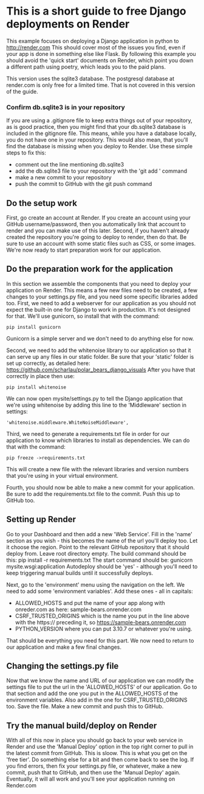 

# This is a short guide to free Django deployments on Render

This example focuses on deploying a Django application in python to http://render.com This should cover most of the issues you find, even if your app is done in something else like Flask. By following this example you should avoid the 'quick start' documents on Render, which point you down a different path using poetry, which leads you to the paid plans.

This version uses the sqlite3 database. The postgresql database at render.com is only free for a limited time. That is not covered in this version of the guide. 

### Confirm db.sqlite3 is in your repository
If you are using a .gitignore file to keep extra things out of your repository, as is good practice, then you might find that your db.sqlite3 database is included in the gitignore file. This means, while you have a database locally, you do not have one in your repository. This would also mean, that you'll find the database is missing when you deploy to Render. Use these simple steps to fix this:
* comment out the line mentioning db.sqlite3
*  add the db.sqlite3 file to your repository with the 'git add ' command
*  make a new commit to your repository
*  push the commit to GitHub with the git push command

## Do the setup work
First, go create an account at Render. If you create an account using your GitHub username/password, then you automatically link that account to render and you can make use of this later.
Second, if you haven't already created the repository you're going to deploy to render, then do that. Be sure to use an account with some static files such as CSS, or some images.
We're now ready to start preparation work for our application.

## Do the preparation work for the application
In this section we assemble the components that you need to deploy your application on Render. This means a few new files need to be created, a few changes to your settings.py file, and you need some specific libraries added too.
First, we need to add a webserver for our application as you should not expect the built-in one for Django to work in production. It's not designed for that. We'll use gunicorn, so install that with the command:

    pip install gunicorn
    
Gunicorn is a simple server and we don't need to do anything else for now.

Second, we need to add the whitenoise library to our application so that it can serve up any files in our static folder. Be sure that your 'static' folder is set up correctly, as detailed here: https://github.com/scharlau/polar_bears_django_visuals After you have that correctly in place then use:

    pip install whitenoise

We can now open mysite/settings.py to tell the Django application that we're using whitenoise by adding this line to the 'Middleware' section in settings:

    'whitenoise.middleware.WhiteNoiseMiddleware',
    
Third, we need to generate a requirements.txt file in order for our application to know which libraries to install as dependencies. We can do that with the command:

    pip freeze ->requirements.txt
    
 This will create a new file with the relevant libraries and version numbers that you're using in your virtual environment.
 
 Fourth, you should now be able to make a new commit for your application. Be sure to add the requirements.txt file to the commit. Push this up to GitHub too.
 
 ## Setting up Render
 Go to your Dashboard and then add a new 'Web Service'. 
 Fill in the 'name' section as you wish - this becomes the name of the url you'll deploy too. 
 Let it choose the region.
 Point to the relevant GitHub repository that it should deploy from. 
 Leave root directory empty. 
 The build command should be this: pip install -r requirements.txt
 The start command should be: gunicorn mysite.wsgi:application
 Autodeploy should be 'yes' - although you'll need to keep triggering manual builds until it successfully deploys.
 
 Next, go to the 'environment' menu using the navigation on the left. We need to add some 'environment variables'. Add these ones - all in capitals:
 * ALLOWED_HOSTS and put the name of your app along with onreder.com as here: sample-bears.onrender.com
 * CSRF_TRUSTED_ORIGINS which is the name you put in the line above with the https:// preceding it, so https://sample-bears.onrender.com
 * PYTHON_VERSION where you can put 3.10.7 or whatever you're using.
 
 That should be everything you need for this part. We now need to return to our application and make a few final changes.
 
 ## Changing the settings.py file
 Now that we know the name and URL of our application we can modify the settings file to put the url in the 'ALLOWED_HOSTS' of our application. Go to that section and add the one you put in the ALLOWED_HOSTS of the environment variables.
 Also add in the one for CSRF_TRUSTED_ORIGINS too.
 Save the file.
 Make a new commit and push this to GitHub.
 
 ## Try the manual build/deploy on Render
 With all of this now in place you should go back to your web service in Render and use the 'Manual Deploy' option in the top right corner to pull in the latest commit from GitHub.
This is sloow. This is what you get on the 'free tier'. Do something else for a bit and then come back to see the log.
If you find errors, then fix your settings.py file, or whatever, make a new commit, push that to GitHub, and then use the 'Manual Deploy' again.
Eventually, it will all work and you'll see your application running on Render.com

